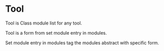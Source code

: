 # Tool

Tool is Class module list for any tool.

Tool is a form from set module entry in modules.

Set module entry in modules tag the modules abstract with specific form.